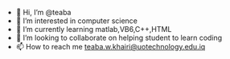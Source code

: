 - 👋 Hi, I’m @teaba
- 👀 I’m interested in computer science
- 🌱 I’m currently learning matlab,VB6,C++,HTML
- 💞️ I’m looking to collaborate on helping student to learn coding 
- 📫 How to reach me teaba.w.khairi@uotechnology.edu.iq

<!---
teaba/teaba is a ✨ special ✨ repository because its `README.md` (this file) appears on your GitHub profile.
You can click the Preview link to take a look at your changes.
--->
